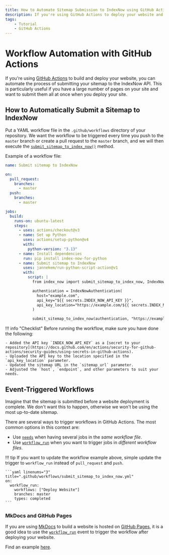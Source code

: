 ```yaml
---
title: How to Automate Sitemap Submission to IndexNow using GitHub Actions
description: If you're using GitHub Actions to deploy your website and want to improve SEO, you can automate the submission of your sitemap to the IndexNow API. Includes code examples for beginners and advanced users.
tags:
    - Tutorial
    - GitHub Actions
---
```


# Workflow Automation with GitHub Actions
If you're using [GitHub Actions](https://github.com/features/actions) to build and deploy your website, you can automate the process of submitting your sitemap to the IndexNow API. This is particularly useful if you have a large number of pages on your site and want to submit them all at once when you deploy your site.

## How to Automatically Submit a Sitemap to IndexNow
Put a YAML workflow file in the `.github/workflows` directory of your repository. We want the workflow to be triggered every time you push to the `master` branch or create a pull request to the `master` branch, and we will then execute the [`submit_sitemap_to_index_now()`](../../reference/methods/submit-sitemap.md) method.

Example of a workflow file:

```yaml linenums="1" title=".github/workflows/submit_sitemap_to_index_now.yml"
name: Submit sitemap to IndexNow

on:
  pull_request:
    branches:
      - master
  push:
    branches:
      - master

jobs:
  build:
    runs-on: ubuntu-latest
    steps:
      - uses: actions/checkout@v3
      - name: Set up Python
        uses: actions/setup-python@v4
        with:
          python-version: "3.13"
      - name: Install dependencies
        run: pip install index-now-for-python
      - name: Submit sitemap to IndexNow
        uses: jannekem/run-python-script-action@v1
        with:
          script: |
            from index_now import submit_sitemap_to_index_now, IndexNowAuthentication, SearchEngineEndpoint

            authentication = IndexNowAuthentication(
              host="example.com",
              api_key="${{ secrets.INDEX_NOW_API_KEY }}",
              api_key_location="https://example.com/${{ secrets.INDEX_NOW_API_KEY }}.txt",
            )

            submit_sitemap_to_index_now(authentication, "https://example.com/sitemap.xml", endpoint=SearchEngineEndpoint.YANDEX)
```

!!! info "Checklist"
    Before running the workflow, make sure you have done the following:

    - Added the API key `INDEX_NOW_API_KEY` as a [secret to your repository](https://docs.github.com/en/actions/security-for-github-actions/security-guides/using-secrets-in-github-actions).
    - Uploaded the API key to the location specified in the `api_key_location` parameter.
    - Updated the sitemap URL in the `sitemap_url` parameter.
    - Adjusted the `host`, `endpoint`, and other parameters to suit your needs.

## Event-Triggered Workflows
Imagine that the sitemap is submitted before a website deployment is complete. We don't want this to happen, otherwise we won't be using the most up-to-date sitemap.

There are several ways to trigger workflows in GitHub Actions. The most common options in this context are:

- Use [`needs`](https://docs.github.com/en/actions/writing-workflows/about-workflows#creating-dependent-jobs) when having several jobs in the *same workflow file*.
- Use [`workflow_run`](https://docs.github.com/en/actions/using-workflows/events-that-trigger-workflows#workflow_run) when you want to trigger jobs in *different workflow files*.

!!! tip
    If you want to update the workflow example above, simple update the trigger to `workflow_run` instead of `pull_request` and `push`.

    ```yaml linenums="3" title=".github/workflows/submit_sitemap_to_index_now.yml"
    on:
      workflow_run:
        workflows: ["Deploy Website"]
        branches: master
        types: completed
    ```

### MkDocs and GitHub Pages
If you are using [MkDocs](https://www.mkdocs.org) to build a website is hosted on [GitHub Pages](https://pages.github.com), it is a good idea to use the [`workflow_run`](https://docs.github.com/en/actions/using-workflows/events-that-trigger-workflows#workflow_run) event to trigger the workflow after deploying your website.

Find an example [here](https://github.com/jakob-bagterp/index-now-for-python/blob/master/.github/workflows/submit_sitemap_to_index_now.yml).
